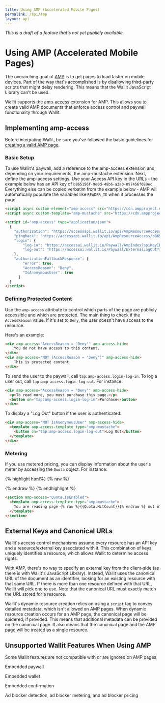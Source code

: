 ```yaml
---
title: Using AMP (Accelerated Mobile Pages)
permalink: /api/amp
layout: api
---
```


_This is a draft of a feature that's not yet publicly available._

# Using AMP (Accelerated Mobile Pages)

The overarching goal of [AMP](https://www.ampproject.org) is to get pages to load faster on mobile devices. Part of the way that's accomplished is by disallowing third-party scripts that might delay rendering. This means that the Wallit JavaScript Library can't be used.

Wallit supports the [amp-access](https://www.ampproject.org/docs/reference/components/amp-access) extension for AMP. This allows you to create valid AMP documents that enforce access control and paywall functionality through Wallit.

## Implementing amp-access

Before integrating Wallit, be sure you've followed the basic guidelines for [creating a valid AMP page](https://www.ampproject.org/docs/get_started/create.html).

### Basic Setup

To use Wallit's paywall, add a reference to the amp-access extension and, depending on your requirements, the amp-mustache extension. Next, define the amp-access settings. Use your Access API key in the URLs - the example below has an API key of `b865156f-9e0d-48b6-a2a0-097456f689ec`. Everything else can be copied verbatim from the example below - AMP will automatically populate the variables like `READER_ID` when it processes the page.

```html
<script async custom-element="amp-access" src="https://cdn.ampproject.org/v0/amp-access-0.1.js"></script>
<script async custom-template="amp-mustache" src="https://cdn.ampproject.org/v0/amp-mustache-0.1.js"></script>

<script id="amp-access" type="application/json">
  {
	"authorization": "https://accessapi.wallit.io/api/AmpResourceAccess/b865156f-9e0d-48b6-a2a0-097456f689ec/Authorization?readerID=READER_ID&resourceURL=CANONICAL_URL&random=RANDOM",
	"pingback": "https://accessapi.wallit.io/api/AmpResourceAccess/b865156f-9e0d-48b6-a2a0-097456f689ec/Pingback?readerID=READER_ID&resourceURL=CANONICAL_URL&random=RANDOM",
	"login": {
		"log-in": "https://accessui.wallit.io/Paywall/AmpIndex?apiKeyID=b865156f-9e0d-48b6-a2a0-097456f689ec&readerID=READER_ID&resourceURL=CANONICAL_URL&referrerURL=DOCUMENT_REFERRER&returnURL=RETURN_URL",
		"log-out": "https://accessui.wallit.io/Paywall/ExternalLogOut?readerID=READER_ID&returnURL=RETURN_URL"
	},
	"authorizationFallbackResponse": {
		"error": true,
		"AccessReason": "Deny",
		"IsAnonymousUser": true
	  }
  }
</script>
```

### Defining Protected Content

Use the `amp-access` attribute to control which parts of the page are publicly accessible and which are protected. The main thing to check if the `AccessReason` value. If it's set to `Deny`, the user doesn't have access to the resource.

Here's an example:

```html
<div amp-access="AccessReason = 'Deny'" amp-access-hide>
	You do not have access to this content.
</div>
<div amp-access="NOT (AccessReason = 'Deny')" amp-access-hide>
	This is protected content.
</div>
```

To send the user to the paywall, call `tap:amp-access.login-log-in`. To log a user out, call `tap:amp-access.login-log-out`. For instance:

```html
<div amp-access="AccessReason = 'Deny'" amp-access-hide>
  <p>To read more, you must purchase this page.</p>
  <button on="tap:amp-access.login-log-in">Purchase</button>
</div>
```

To display a "Log Out" button if the user is authenticated:

```html
<div amp-access="NOT IsAnonymousUser" amp-access-hide>
  <template amp-access-template type="amp-mustache">
	<button on="tap:amp-access.login-log-out">Log Out</button>
  </template>
</div>
```

### Metering

If you use metered pricing, you can display information about the user's meter by accessing the `Quota` object. For instance:

{% highlight html%}
{% raw %}
<section amp-access="Quota.IsEnabled">
  <template amp-access-template type="amp-mustache">
	You are reading page {% raw %}{{Quota.HitCount}}{% endraw %} out of {% raw %}{{Quota.AllowedHits}}{% endraw %}.
  </template>
</section>
{% endraw %}
{% endhighlight %}

```html
<section amp-access="Quota.IsEnabled">
  <template amp-access-template type="amp-mustache">
	You are reading page {% raw %}{{Quota.HitCount}}{% endraw %} out of {% raw %}{{Quota.AllowedHits}}{% endraw %}.
  </template>
</section>
```

## External Keys and Canonical URLs

Wallit's access control mechanisms assume every resource has an API key and a resource/external key associated with it. This combination of keys uniquely identifies a resource, which allows Wallit to determine access rights.

With AMP, there's no way to specify an external key from the client-side (as there is with Wallit's JavaScript Library). Instead, Wallit uses the canonical URL of the document as an identifier, looking for an existing resource with that same URL. If there is more than one resource defined with that URL, Wallit will pick one to use. Note that the canonical URL must exactly match the URL stored for a resource.

Wallit's dynamic resource creation relies on using a `script` tag to convey detailed metadata, which isn't allowed on AMP pages. When dynamic resource creation occurs for an AMP page, the canonical page will be spidered, if provided. This means that additional metadata can be provided on the canonical page. It also means that the canonical page and the AMP page will be treated as a single resource.

## Unsupported Wallit Features When Using AMP

Some Wallit features are not compatible with or are ignored on AMP pages:

Embedded paywall

Embedded wallet

Embedded confirmation

Ad blocker detection, ad blocker metering, and ad blocker pricing

